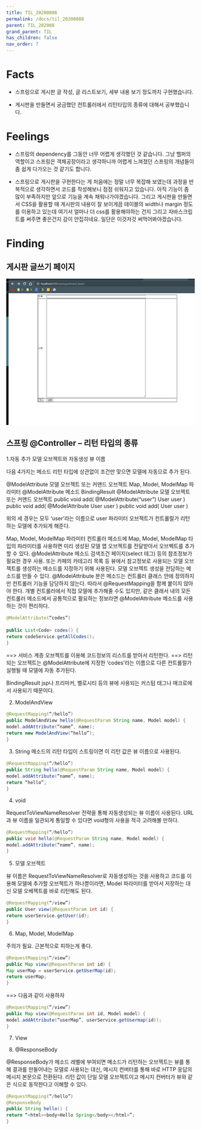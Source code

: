 ```yaml
---
title: TIL_20200808
permalink: /docs/til_20200808
parent: TIL_202008
grand_parent: TIL
has_children: false
nav_order: 7
---
```


# Facts

- 스프링으로 게시판 글 작성, 글 리스트보기, 세부 내용 보기 정도까지 구현했습니다.

- 게시판을 만들면서 궁금했던 컨트롤러에서 리턴타입의 종류에 대해서 공부했습니다.

# Feelings

- 스프링의 dependency를 그동안 너무 어렵게 생각했던 것 같습니다. 그냥 헬퍼의 역할이고 스프링은 객체공장이라고 생각하니까 어렵게 느껴졌던 스프링의 개념들이 좀 쉽게 다가오는 것 같기도 합니다.

- 스프링으로 게시판을 구현한다는 게 처음에는 정말 너무 복잡해 보였는데 과정을 반복적으로 생각하면서 코드를 작성해보니 점점 쉬워지고 있습니다. 아직 기능이 좀 많이 부족하지만 앞으로 기능을 계속 채워나가야겠습니다. 그리고 게시판을 만들면서 CSS을 활용할 때 게시판의 내용이 잘 보이게끔 테이블의 width나 margin 정도를 이용하고 있는데 여기서 얼마나 더 css를 활용해야하는 건지 그리고 자바스크립트를 써주면 좋은건지 감이 안집히네요. 일단은 이것저것 써먹어봐야겠습니다.

# Finding

## 게시판 글쓰기 페이지

![](/assets/images/board_insert.PNG)

## 스프링 @Controller – 리턴 타입의 종류

1.자동 추가 모델 오브젝트와 자동생성 뷰 이름

다음 4가지는 메소드 리턴 타입에 상관없이 조건만 맞으면 모델에 자동으로 추가 된다.

@ModelAttribute 모델 오브젝트 또는 커맨드 오브젝트
Map, Model, ModelMap 파라미터
@ModelAttribute 메소드
BindingResult
@ModelAttribute 모델 오브젝트 또는 커맨드 오브젝트
public void add( @ModelAttribute(“user”) User user )
public void add( @ModelAttribute User user )
public void add( User user )

위의 세 경우는 모두 ‘user’라는 이름으로 user 파라미터 오브젝트가 컨트롤럴가 리턴하는 모델에 추가되게 해준다.

Map, Model, ModelMap 파라미터
컨트롤러 메소드에 Map, Model, ModelMap 타입의 파라미터를 사용하면 미리 생성된 모델 맵 오브젝트를 전달받아서 오브벡트를 추가할 수 있다.
@ModelAttribute 메소드
검색조건 페이지(select 테그) 등의 참조정보가 필요한 경우 사용. 또는 카페의 카테고리 목록 등
뷰에서 참고정보로 사용되는 모델 오브젝트를 생성하는 메소드를 지정하기 위해 사용된다.
모델 오브젝트 생성을 전담하는 메소드를 만들 수 있다.
@ModelAttribute 분은 메소드는 컨트롤러 클래스 안에 정의하지만 컨트롤러 기능을 담당하지 않는다. 따라서 @RequestMapping을 함께 붙이지 않아야 한다.
개별 컨트롤러에서 직접 모델에 추가해줄 수도 있지만, 같은 클래서 내의 모든 컨트롤러 메소드에서 공통적으로 활요하는 정보라면 @ModelAttribute 메소드를 사용하는 것이 편리하다.

```java
@ModelAttribute(“codes”)

public List<Code> codes() {
return codeService.getAllCodes();
}
```

==> 서비스 계층 오브젝트를 이용해 코드정보의 리스트를 받아서 리턴한다.
==> 리턴되는 오브젝트는 @ModelAttribute에 지정한 ‘codes’라는 이름으로 다른 컨트롤럴가 실행될 때 모델에 자동 추가된다.

BindingResult
jsp나 프리마커, 벨로시티 등의 뷰에 사용되는 커스텀 태그나 매크로에서 사용되기 때문이다.

2. ModelAndView

```java
@RequestMapping(“/hello”)
public ModelAndView hello(@RequestParam String name, Model model) {
model.addAttribute(“name”, name);
return new ModelAndView(“hello”);
}
```

3. String
   메소드의 리턴 타입이 스트링이면 이 리턴 값은 뷰 이름으로 사용된다.

```java
@RequestMapping(“/hello”)
public String hello(@RequestParam String name, Model model) {
model.addAttribute(“name”, name);
return “hello”;
}
```

4. void

RequestToViewNameResolver 전략을 통해 자동생성되는 뷰 이름이 사용된다.
URL과 뷰 이름을 일관되게 통일할 수 있다면 void형의 사용을 적극 고려해볼 만하다.

```java
@RequestMapping(“/hello”)
public void hello(@RequestParam String name, Model model) {
model.addAttribute(“name”, name);
}
```

5. 모델 오브젝트

뷰 이름은 RequestToViewNameResolver로 자동생성하는 것을 사용하고 코드를 이용해 모델에 추가할 오브젝트가 하나뿐이라면, Model 파라미터를 받아서 저장하는 대신 모델 오베젝트를 바로 리턴해도 된다.

```java
@RequestMapping(“/view”)
public User view(@RequestParam int id) {
return userService.getUser(id);
}
```

6. Map, Model, ModelMap

주의가 필요. 근본적으로 피하는게 좋다.

```java
@RequestMapping(“/view”)
public Map view(@RequestParam int id) {
Map userMap = userService.getUserMap(id);
return userMap;
}
```

==> 다음과 같이 사용하자

```java
@RequestMapping(“/view”)
public Map view(@RequestParam int id, Model model) {
model.addAttribute(“userMap”, userService.getUsermap(id));
}
```

7. View

8. @ResponseBody

@ResponseBody가 메소드 레벨에 부여되면 메소드가 리턴하는 오브젝트는 뷰를 통해 결과를 만들어내는 모델로 사용되는 대신, 메시지 컨버터를 통해 바로 HTTP 응답의 메시지 본문으로 전환된다.
리턴 값이 단일 모댈 오브젝트이고 메시지 컨버터가 뷰와 같은 식으로 동작한다고 이해할 수 있다.

```java
@RequestMapping(“/hello”)
@ResponseBody
public String hello() {
return “<html><body>Hello Spring</body></html>”;
}
```
